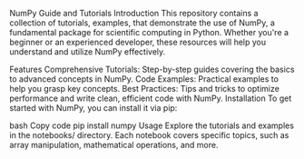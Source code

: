 NumPy Guide and Tutorials
Introduction
This repository contains a collection of tutorials, examples, that demonstrate the use of NumPy, a fundamental package for scientific computing in Python. Whether you're a beginner or an experienced developer, these resources will help you understand and utilize NumPy effectively.

Features
Comprehensive Tutorials: Step-by-step guides covering the basics to advanced concepts in NumPy.
Code Examples: Practical examples to help you grasp key concepts.
Best Practices: Tips and tricks to optimize performance and write clean, efficient code with NumPy.
Installation
To get started with NumPy, you can install it via pip:

bash
Copy code
pip install numpy
Usage
Explore the tutorials and examples in the notebooks/ directory. Each notebook covers specific topics, such as array manipulation, mathematical operations, and more.
